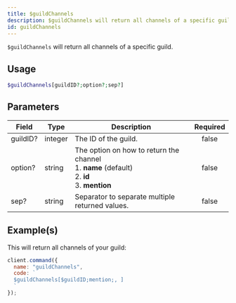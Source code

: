 ```yaml
---
title: $guildChannels
description: $guildChannels will return all channels of a specific guild.
id: guildChannels
---
```


`$guildChannels` will return all channels of a specific guild.

## Usage

```php
$guildChannels[guildID?;option?;sep?]
```

## Parameters

| Field    | Type    | Description                                                                                                 | Required |
| -------- | ------- | ----------------------------------------------------------------------------------------------------------- | :------: |
| guildID? | integer | The ID of the guild.                                                                                        |  false   |
| option?  | string  | The option on how to return the channel <br /> 1. **name** (default) <br /> 2. **id** <br /> 3. **mention** |  false   |
| sep?     | string  | Separator to separate multiple returned values.                                                             |  false   |

## Example(s)

This will return all channels of your guild:

```javascript
client.command({
  name: "guildChannels",
  code: `
  $guildChannels[$guildID;mention;, ]
  `
});
```
